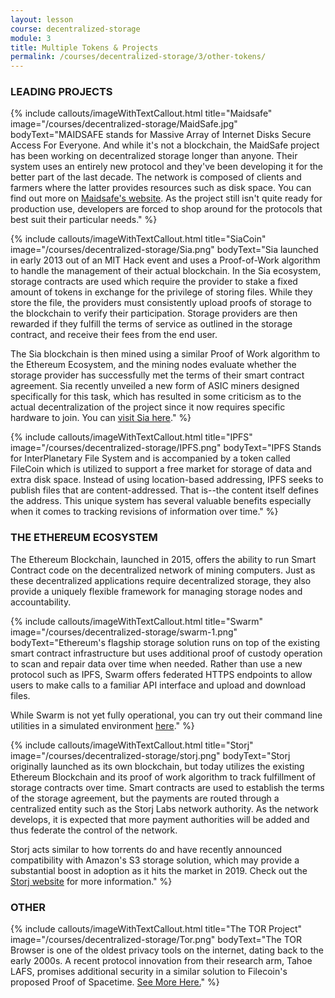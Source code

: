 ```yaml
---
layout: lesson
course: decentralized-storage
module: 3
title: Multiple Tokens & Projects
permalink: /courses/decentralized-storage/3/other-tokens/
---
```


<h3>LEADING PROJECTS</h3>


{% include callouts/imageWithTextCallout.html 
    title="Maidsafe"
    image="/courses/decentralized-storage/MaidSafe.jpg"
    bodyText="MAIDSAFE stands for Massive Array of Internet Disks Secure Access For Everyone. And while it's not a blockchain, the MaidSafe project has been working on decentralized storage longer than anyone. Their system uses an entirely new protocol and they've been developing it for the better part of the last decade. The network is composed of clients and farmers where the latter provides resources such as disk space. You can find out more on <a href='https://maidsafe.net/'>Maidsafe's website</a>. As the project still isn't quite ready for production use, developers are forced to shop around for the protocols that best suit their particular needs."
%}

{% include callouts/imageWithTextCallout.html 
    title="SiaCoin"
    image="/courses/decentralized-storage/Sia.png"
    bodyText="Sia launched in early 2013 out of an MIT Hack event and uses a Proof-of-Work algorithm to handle the management of their actual blockchain. In the Sia ecosystem, storage contracts are used which require the provider to stake a fixed amount of tokens in exchange for the privilege of storing files. While they store the file, the providers must consistently upload proofs of storage to the blockchain to verify their participation. Storage providers are then rewarded if they fulfill the terms of service as outlined in the storage contract, and receive their fees from the end user.

The Sia blockchain is then mined using a similar Proof of Work algorithm to the Ethereum Ecosystem, and the mining nodes evaluate whether the storage provider has successfully met the terms of their smart contract agreement. Sia recently unveiled a new form of ASIC miners designed specifically for this task, which has resulted in some criticism as to the actual decentralization of the project since it now requires specific hardware to join. You can <a href='https://sia.tech/' target='_blank' rel='noopener noreferrer'>visit Sia here</a>."
%}

{% include callouts/imageWithTextCallout.html 
    title="IPFS"
    image="/courses/decentralized-storage/IPFS.png"
    bodyText="IPFS Stands for InterPlanetary File System and is accompanied by a token called FileCoin which is utilized to support a free market for storage of data and extra disk space. Instead of using location-based addressing, IPFS seeks to publish files that are content-addressed. That is--the content itself defines the address. This unique system has several valuable benefits especially when it comes to tracking revisions of information over time."
%}

<h3>THE ETHEREUM ECOSYSTEM</h3>

The Ethereum Blockchain, launched in 2015, offers the ability to run Smart Contract code on the decentralized network of mining computers. Just as these decentralized applications require decentralized storage, they also provide a uniquely flexible framework for managing storage nodes and accountability.

{% include callouts/imageWithTextCallout.html 
    title="Swarm"
    image="/courses/decentralized-storage/swarm-1.png"
    bodyText="Ethereum's flagship storage solution runs on top of the existing smart contract infrastructure but uses additional proof of custody operation to scan and repair data over time when needed. Rather than use a new protocol such as IPFS, Swarm offers federated HTTPS endpoints to allow users to make calls to a familiar API interface and upload and download files.

While Swarm is not yet fully operational, you can try out their command line utilities in a simulated environment <a href='https://swarm-guide.readthedocs.io/en/latest/introduction.html' target='_blank' rel='noopener noreferrer'>here</a>."
%}

{% include callouts/imageWithTextCallout.html 
    title="Storj"
    image="/courses/decentralized-storage/storj.png"
    bodyText="Storj originally launched as its own blockchain, but today utilizes the existing Ethereum Blockchain and its proof of work algorithm to track fulfillment of storage contracts over time. Smart contracts are used to establish the terms of the storage agreement, but the payments are routed through a centralized entity such as the Storj Labs network authority. As the network develops, it is expected that more payment authorities will be added and thus federate the control of the network.

Storj acts similar to how torrents do and have recently announced compatibility with Amazon's S3 storage solution, which may provide a substantial boost in adoption as it hits the market in 2019. Check out the <a href='https://storj.io/' target='_blank' rel='noopener noreferrer'>Storj website</a> for more information."
%}

<h3>OTHER</h3>

{% include callouts/imageWithTextCallout.html 
    title="The TOR Project"
    image="/courses/decentralized-storage/Tor.png"
    bodyText="The TOR Browser is one of the oldest privacy tools on the internet, dating back to the early 2000s. A recent protocol innovation from their research arm, Tahoe LAFS, promises additional security in a similar solution to Filecoin's proposed Proof of Spacetime. <a href='https://blog.torproject.org/tor-heart-tahoe-lafs' target='_blank' rel='noopener noreferrer'>See More Here.</a>"
%}
